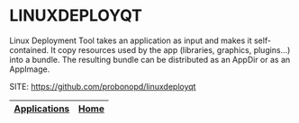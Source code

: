 # LINUXDEPLOYQT

 Linux Deployment Tool takes an application as input and makes it self-contained. It copy resources used by the app (libraries, graphics, plugins...) into a bundle. The resulting bundle can be distributed as an AppDir or as an AppImage.
 
 SITE: https://github.com/probonopd/linuxdeployqt

 | [Applications](https://portable-linux-apps.github.io/apps.html) | [Home](https://portable-linux-apps.github.io)
 | --- | --- |
